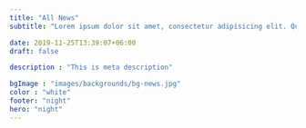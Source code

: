 ```yaml
---
title: "All News"
subtitle: "Lorem ipsum dolor sit amet, consectetur adipisicing elit. Quibusdam, tempora?"

date: 2019-11-25T13:39:07+06:00
draft: false

description : "This is meta description"

bgImage : "images/backgrounds/bg-news.jpg"
color : "white"
footer: "night"
hero: "night"
---
```


